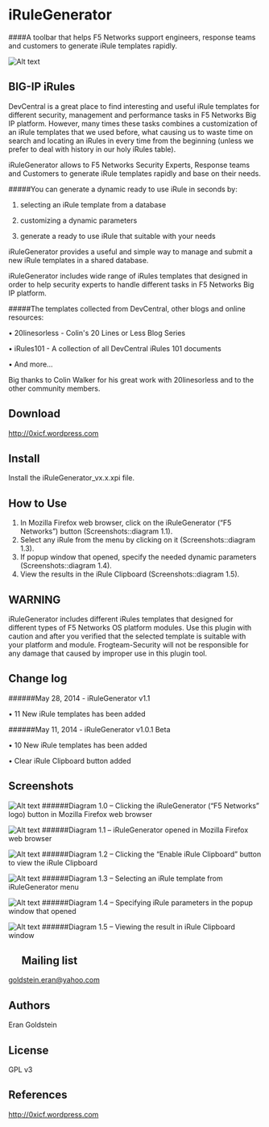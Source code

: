 
iRuleGenerator
==============
####A toolbar that helps F5 Networks support engineers, response teams and customers to generate iRule templates rapidly.

![Alt text](http://0xicf.files.wordpress.com/2014/07/4.png?w=676&h=329 "iRuleGenerator :: Add-ons for Firefox ")

BIG-IP iRules
-
DevCentral is a great place to find interesting and useful iRule templates for different security, management and performance tasks in F5 Networks Big IP platform. 
However, many times these tasks combines a customization of an iRule templates that we used before, what causing us to waste time on search and locating an iRules in every time from the beginning (unless we prefer to deal with history in our holy iRules table).

iRuleGenerator allows to F5 Networks Security Experts, Response teams and Customers to generate iRule templates rapidly and base on their needs.

#####You can generate a dynamic ready to use iRule in seconds by:

1.	selecting an iRule template from a database

2.	customizing a dynamic parameters

3.	generate a ready to use iRule that suitable with your needs



iRuleGenerator provides a useful and simple way to manage and submit a new iRule templates in a shared database.

iRuleGenerator includes wide range of iRules templates that designed in order to help security experts to handle different tasks in F5 Networks Big IP platform. 

#####The templates collected from DevCentral, other blogs and online resources:

•	20linesorless - Colin's 20 Lines or Less Blog Series

•	iRules101 - A collection of all DevCentral iRules 101 documents

•	And more…


Big thanks to Colin Walker for his great work with 20linesorless and to the other community members.



Download
-
http://0xicf.wordpress.com


Install
-
Install the iRuleGenerator_vx.x.xpi file.


How to Use
-
1.	In Mozilla Firefox web browser, click on the iRuleGenerator (“F5 Networks”) button (Screenshots::diagram 1.1).
2.	Select any iRule from the menu by clicking on it (Screenshots::diagram 1.3).
3.	If popup window that opened, specify the needed dynamic parameters (Screenshots::diagram 1.4).
4.	View the results in the iRule Clipboard (Screenshots::diagram 1.5).





WARNING
-
iRuleGenerator includes different iRules templates that designed for different types of F5 Networks OS platform modules. Use this plugin with caution and after you verified that the selected template is suitable with your platform and module. Frogteam-Security will not be responsible for any damage that caused by improper use in this plugin tool.



Change log
-
######May 28, 2014 - iRuleGenerator v1.1

•	11 New iRule templates has been added


######May 11, 2014 - iRuleGenerator v1.0.1 Beta

•	10 New iRule templates has been added

•	Clear iRule Clipboard button added




Screenshots
- 

![Alt text](http://0xicf.files.wordpress.com/2014/07/1.png?w=676&h=196 "Diagram 1.0 – Clicking the iRuleGenerator (“F5 Networks” logo) button in Mozilla Firefox web browser ")
######Diagram 1.0 – Clicking the iRuleGenerator (“F5 Networks” logo) button in Mozilla Firefox web browser

![Alt text](http://0xicf.files.wordpress.com/2014/07/2.png?w=676&h=214 "Diagram 1.1 – iRuleGenerator opened in Mozilla Firefox web browser ")
######Diagram 1.1 – iRuleGenerator opened in Mozilla Firefox web browser

![Alt text](http://0xicf.files.wordpress.com/2014/07/3.png?w=676&h=330 "Diagram 1.2 – Clicking the “Enable iRule Clipboard” button to view the iRule Clipboard ")
######Diagram 1.2 – Clicking the “Enable iRule Clipboard” button to view the iRule Clipboard

![Alt text](http://0xicf.files.wordpress.com/2014/07/4.png?w=676&h=329 "Diagram 1.3 – Selecting an iRule template from iRuleGenerator menu ")
######Diagram 1.3 – Selecting an iRule template from iRuleGenerator menu

![Alt text](http://0xicf.files.wordpress.com/2014/07/5.png?w=676 "Diagram 1.4 – Specifying iRule parameters in the popup window that opened ")
######Diagram 1.4 – Specifying iRule parameters in the popup window that opened

![Alt text](http://0xicf.files.wordpress.com/2014/07/6.png?w=676&h=421 "Diagram 1.5 – Viewing the result in iRule Clipboard window ")
######Diagram 1.5 – Viewing the result in iRule Clipboard window


 
Mailing list
-
goldstein.eran@yahoo.com


Authors
-
Eran Goldstein


License
-
GPL v3


References
-
http://0xicf.wordpress.com


